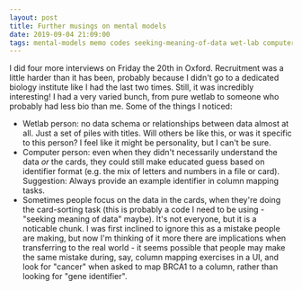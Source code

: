 ```yaml
---
layout: post
title: Further musings on mental models
date: 2019-09-04 21:09:00
tags: mental-models memo codes seeking-meaning-of-data wet-lab computer-person
---
```


I did four more interviews on Friday the 20th in Oxford. Recruitment was a little harder than it has been, probably because I didn't go to a dedicated biology institute like I had the last two times. Still, it was incredibly interesting! I had a very varied bunch, from pure wetlab to someone who probably had less bio than me. Some of the things I noticed:

- Wetlab person: no data schema or relationships between data almost at all. Just a set of piles with titles. Will others be like this, or was it specific to this person? I feel like it might be personality, but I can't be sure.
- Computer person: even when they didn't necessarily understand the data _or_ the cards, they could still make educated guess based on identifier format (e.g. the mix of letters and numbers in a file or card). Suggestion: Always provide an example identifier in column mapping tasks.
- Sometimes people focus on the data in the cards, when they're doing the card-sorting task (this is probably a code I need to be using - "seeking meaning of data" maybe). It's not everyone, but it is a noticable chunk. I was first inclined to ignore this as a mistake people are making, but now I'm thinking of it more there are implications when transferring to the real world - it seems possible that people may make the same mistake during, say, column mapping exercises in a UI, and look for "cancer" when asked to map BRCA1 to a column, rather than looking for "gene identifier". 
